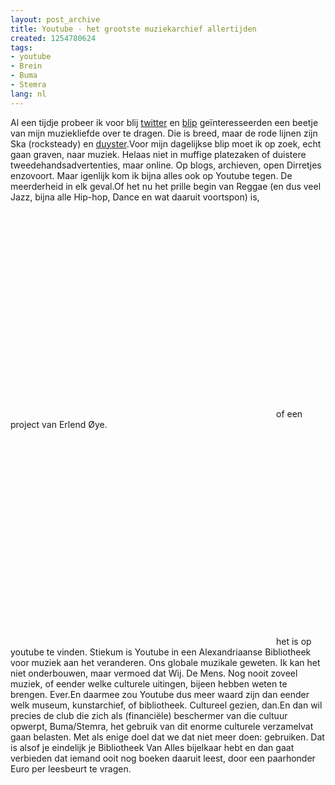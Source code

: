 ```yaml
---
layout: post_archive
title: Youtube - het grootste muziekarchief allertijden
created: 1254780624
tags:
- youtube
- Brein
- Buma
- Stemra
lang: nl
---
```

Al een tijdje probeer ik voor blij [twitter](http://twitter.com/berkes) en [blip](http://blip.fm/berkes) geïnteresseerden een beetje van mijn muziekliefde over te dragen. Die is breed, maar de rode lijnen zijn Ska (rocksteady) en [duyster](http://www.stubru.be/programmas/duyster).Voor mijn dagelijkse blip moet ik op zoek, echt gaan graven, naar muziek. Helaas niet in muffige platezaken of duistere tweedehandsadvertenties, maar online. Op blogs, archieven, open Dirretjes enzovoort. Maar igenlijk kom ik bijna alles ook op Youtube tegen. De meerderheid in elk geval.Of het nu het prille begin van Reggae (en dus veel Jazz, bijna alle Hip-hop, Dance en wat daaruit voortspon) is,<object width="425" height="344"><param name="movie" value="http://www.youtube.com/v/o4r5C6MUqO4&hl=nl&fs=1&" /><param name="allowFullScreen" value="true" /><param name="allowscriptaccess" value="always" /><embed src="http://www.youtube.com/v/o4r5C6MUqO4&hl=nl&fs=1&" type="application/x-shockwave-flash" allowscriptaccess="always" allowfullscreen="true" width="425" height="344"></embed></object>of een project van Erlend Øye. <object width="425" height="344"><param name="movie" value="http://www.youtube.com/v/LEdpyphqjL0&hl=nl&fs=1&" /><param name="allowFullScreen" value="true" /><param name="allowscriptaccess" value="always" /><embed src="http://www.youtube.com/v/LEdpyphqjL0&hl=nl&fs=1&" type="application/x-shockwave-flash" allowscriptaccess="always" allowfullscreen="true" width="425" height="344"></embed></object>het is op youtube te vinden. Stiekum is Youtube in een Alexandriaanse Bibliotheek voor muziek aan het veranderen. Ons globale muzikale geweten. Ik kan het niet onderbouwen, maar vermoed dat Wij. De Mens. Nog nooit zoveel muziek, of eender welke culturele uitingen, bijeen hebben weten te brengen. Ever.En daarmee zou Youtube dus meer waard zijn dan eender welk museum, kunstarchief, of bibliotheek. Cultureel gezien, dan.En dan wil precies de club die zich als (financiële) beschermer van die cultuur opwerpt, Buma/Stemra, het gebruik van dit enorme culturele verzamelvat gaan belasten. Met als enige doel dat we dat niet meer doen: gebruiken. Dat is alsof je eindelijk je Bibliotheek Van Alles bijelkaar hebt en dan gaat verbieden dat iemand ooit nog boeken daaruit leest, door een paarhonder Euro per leesbeurt te vragen. 
